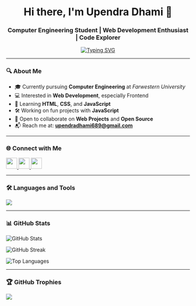 <h1 align="center">Hi there, I'm Upendra Dhami 👋</h1>
<h3 align="center">Computer Engineering Student | Web Development Enthusiast | Code Explorer</h3>

<p align="center">
  <a href="https://github.com/upendradhami">
    <img src="https://readme-typing-svg.demolab.com?font=Fira+Code&weight=500&size=22&duration=3000&pause=1000&center=true&vCenter=true&width=440&lines=Frontend+in+Progress...+Backend+Loading+⏳;Breaking+%26+Fixing+Code+Daily;Fun+with+JavaScript+!" alt="Typing SVG" />
  </a>
</p>

---

### 🔍 About Me

- 🎓 Currently pursuing **Computer Engineering** at *Farwestern University*
- 💻 Interested in **Web Development**, especially Frontend
- 🌱 Learning **HTML**, **CSS**, and **JavaScript**
- 🛠️ Working on fun projects with **JavaScript**
- 🤝 Open to collaborate on **Web Projects** and **Open Source**
- 📬 Reach me at: **upendradhami689@gmail.com**

---

### 🌐 Connect with Me

<p align="left">
  <a href="https://www.linkedin.com/in/upendra-dhamii-9185891b7" target="_blank">
    <img src="https://skillicons.dev/icons?i=linkedin" height="30" />
  </a>
  <a href="https://www.facebook.com/upendra.dhami.01" target="_blank">
    <img src="https://skillicons.dev/icons?i=facebook" height="30" />
  </a>
  <a href="https://www.instagram.com/upendra_dhami01" target="_blank">
    <img src="https://skillicons.dev/icons?i=instagram" height="30" />
  </a>
</p>

---

### 🛠️ Languages and Tools

<p align="left">
  <img src="https://skillicons.dev/icons?i=html,css,js,git,c,cpp,vscode" />
</p>

---

### 📊 GitHub Stats

<p align="left">
  <img src="https://github-readme-stats.vercel.app/api?username=upendradhami&show_icons=true&theme=tokyonight" alt="GitHub Stats" />
</p>

<p align="left">
  <img src="https://github-readme-streak-stats.herokuapp.com/?user=upendradhami&theme=tokyonight" alt="GitHub Streak" />
</p>

<p align="left">
  <img src="https://github-readme-stats.vercel.app/api/top-langs/?username=upendradhami&layout=compact&theme=tokyonight" alt="Top Languages" />
</p>

---

### 🏆 GitHub Trophies

<p align="left">
  <img src="https://github-profile-trophy.vercel.app/?username=upendradhami&theme=gruvbox&no-frame=true&column=7&margin-w=10" />
</p>
